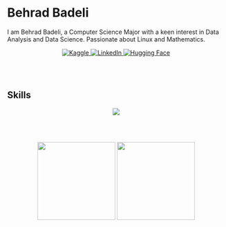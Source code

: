 
# Behrad Badeli
I am Behrad Badeli, a Computer Science Major with a keen interest in Data Analysis and Data Science. Passionate about Linux and Mathematics.

<p align="center">
  <a href="https://www.kaggle.com/behradbadeli">
    <img src="https://img.shields.io/badge/Kaggle-20BEFF?style=for-the-badge&logo=kaggle&logoColor=white" alt="Kaggle">
  </a>
  <a href="https://www.linkedin.com/in/behradbadeli/">
    <img src="https://img.shields.io/badge/LinkedIn-0A66C2?style=for-the-badge&logo=linkedin&logoColor=white" alt="LinkedIn">
  </a>
  <a href="https://huggingface.co/YOUR_USERNAME](https://huggingface.co/L0L1P0P">
    <img src="https://img.shields.io/badge/Hugging%20Face-FFCC4D?style=for-the-badge&logo=huggingface&logoColor=black" alt="Hugging Face">
  </a>
</p>

<br><br>
 
## Skills
<p align="center">
  <a href="https://skillicons.dev">
    <img src="https://skillicons.dev/icons?i=python,nix,cpp,md,linux,neovim,sklearn,obsidian,git,rust,godot" />
  </a>
</p>

<br><br>
<p align="center">
  <img src="https://github-readme-stats.vercel.app/api/top-langs/?username=L0L1P0P1&show_icons=true&theme=gruvbox&bg_color=00000000&layout=donut" height="180">
  <img src="https://github-readme-stats.vercel.app/api?username=L0L1P0P1&show_icons=true&theme=gruvbox&bg_color=00000000" height="180">
</p>
